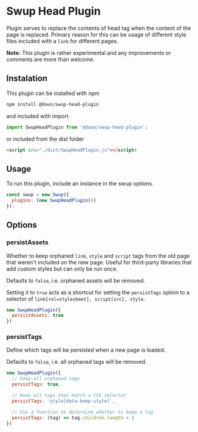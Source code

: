 # Swup Head Plugin

Plugin serves to replace the contents of head tag when the content of the page is replaced.
Primary reason for this can be usage of different style files included with a `link` for different pages.

**Note:** This plugin is rather experimental and any improvements or comments are more than welcome.

## Instalation

This plugin can be installed with npm

```bash
npm install @daun/swup-head-plugin
```

and included with import

```javascript
import SwupHeadPlugin from '@daun/swup-head-plugin';
```

or included from the dist folder

```html
<script src="./dist/SwupHeadPlugin.js"></script>
```

## Usage

To run this plugin, include an instance in the swup options.

```javascript
const swup = new Swup({
  plugins: [new SwupHeadPlugin()]
});
```

## Options

### persistAssets

Whether to keep orphaned `link`, `style` and `script` tags from the old page
that weren't included on the new page. Useful for third-party libraries that
add custom styles but can only be run once.

Defaults to `false`, i.e. orphaned assets will be removed.

Setting it to `true` acts as a shortcut for setting the `persistTags` option to
a selector of `link[rel=stylesheet], script[src], style`.

```javascript
new SwupHeadPlugin({
  persistAssets: true
})
```

### persistTags

Define which tags will be persisted when a new page is loaded.

Defaults to `false`, i.e. all orphaned tags will be removed.

```javascript
new SwupHeadPlugin({
  // Keep all orphaned tags
  persistTags: true,

  // Keep all tags that match a CSS selector
  persistTags: 'style[data-keep-style]',

  // Use a function to determine whether to keep a tag
  persistTags: (tag) => tag.children.length > 1
})
```
